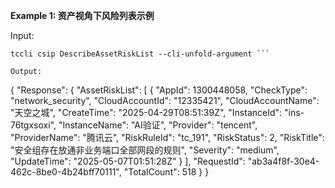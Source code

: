 **Example 1: 资产视角下风险列表示例**



Input: 

```
tccli csip DescribeAssetRiskList --cli-unfold-argument ```

Output: 
```
{
    "Response": {
        "AssetRiskList": [
            {
                "AppId": 1300448058,
                "CheckType": "network_security",
                "CloudAccountId": "12335421",
                "CloudAccountName": "天空之城",
                "CreateTime": "2025-04-29T08:51:39Z",
                "InstanceId": "ins-76tgxsoxi",
                "InstanceName": "AI验证",
                "Provider": "tencent",
                "ProviderName": "腾讯云",
                "RiskRuleId": "tc_191",
                "RiskStatus": 2,
                "RiskTitle": "安全组存在放通非业务端口全部网段的规则",
                "Severity": "medium",
                "UpdateTime": "2025-05-07T01:51:28Z"
            }
        ],
        "RequestId": "ab3a4f8f-30e4-462c-8be0-4b24bff70111",
        "TotalCount": 518
    }
}
```

